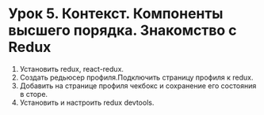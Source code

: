 # Урок 5. Контекст. Компоненты высшего порядка. Знакомство с Redux

1. Установить redux, react-redux.
2. Создать редьюсер профиля.Подключить страницу профиля к redux.
3. Добавить на странице профиля чекбокс и сохранение его состояния в сторе.
4. Установить и настроить redux devtools.
